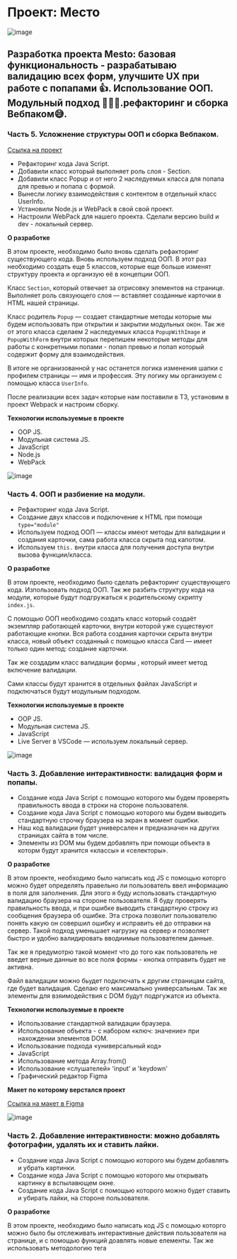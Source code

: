 # Проект: Место

![image](https://github.com/forgohill/mesto/blob/main/src/images/mem__oop_8pr.jpg)

## Разработка проекта Mesto: базовая функциональность - разрабатываю валидацию всех форм, улучшите UX при работе с попапами 👍. Использование ООП. Модульный подход 🚀🚀🚀.рефакторинг и сборка Вебпаком😅.

###  Часть 5. Усложнение структуры ООП и сборка Вебпаком.
[Ссылка на проект](https://forgohill.github.io/mesto/)

* Рефакторинг кода Java Script.
* Добавили класс который выполняет роль слоя - Section.
* Добавили класс Popup и от него 2 наследуемых класса для попапа для превью и попапа с формой.
* Вынесли логику взаимодействия с контентом в отдельный класс UserInfo.
* Установили Node.js и WebPack в свой свой проект.
* Настроили WebPack для нашего проекта. Сделали версию build и dev - локальный сервер.


**О разработке**

В этом проекте, необходимо было вновь сделать рефакторинг существующего кода. Вновь используем подход ООП. В этот раз необходимо создать еще 5 классов, которые еще больше изменят структуру проекта и организую её в концепции ООП.

Класс `Section`, который отвечает за отрисовку элементов на странице. Выполняет роль связующего слоя — вставляет созданные карточки в HTML нашей страницы.

Класс родитель `Popup` — создает стандартные методы которые мы будем использовать при открытии и закрытии модульных окон. Так же от этого класса сделаем 2 наследуемых класса `PopupWithImage` и `PopupWithForm` внутри которых перепишем некоторые методы для работы с конкретными попами - попап превью и попап который содержит форму для взаимодействия.

В итоге не организованной у нас останется логика изменения шапки с профилем страницы — имя и профессия. Эту логику мы организуем с помощью класса `UserInfo`.

После реализации всех задач которые нам поставили в ТЗ, установим в проект Webpack и настроим сборку.

**Технологии используемые в проекте**

* OOP JS.
* Модульная система JS.
* JavaScript
* Node.js
* WebPack



![image](https://github.com/forgohill/mesto/blob/main/src/images/mem__oop_@0,5x.jpg)
###  Часть 4. ООП и разбиение на модули.


* Рефакторинг кода Java Script.
* Создание двух классов и подключение к HTML при помощи `type="module"`
* Используем подход ООП — классы имеют методы для валидации и создания карточки, сама работа класса скрыта под капотом.
* Используем `this.` внутри класса для получения доступа внутри вызова функции/класса.


**О разработке**

В этом проекте, необходимо было сделать рефакторинг существующего кода. Изпользовать подход ООП. Так же разбить структуру кода на модули, которые будут подгружаться к родительскому скрипту `index.js`.

C помощью ООП необходимо создать класс который создаёт экземпляр работающей карточки, внутри которой уже существуют работающие кнопки. Вся работа создания карточки скрыта внутри класса, новый объект созданный с помощью класса Card — имеет только один метод: создание карточки.

Так же создадим класс валидации формы , который имеет метод включение валидации.

Сами классы будут хранится в отдельных файлах JavaScript и подключаться будут модульным подходом.

**Технологии используемые в проекте**

* OOP JS.
* Модульная система JS.
* JavaScript
* Live Server в VSCode — используем локальный сервер.


![image](https://github.com/forgohill/mesto/blob/main/src/images/project__mesto_6pr.gif)
###  Часть 3. Добавление интерактивности: валидация форм и попапы.


* Создание кода Java Script с помощью которого мы будем проверять правильность ввода в строки на стороне пользователя.
* Создание кода Java Script с помощью которого мы будем выводить стандартную строчку браузера на экран в момент ошибки.
* Наш код валидации будет универсален и предназначен на других страницах сайта в том числе.
* Элементы из DOM мы будем добавлять при помощи объекта в которм будут хранится «классы» и «селекторы».


**О разработке**

В этом проекте, необходимо было написать код JS с помощью которго можно будет определять правельно ли пользователь ввел информацию в поля для заполнения. Для этого я буду использовать стандартную валидацию браузера на стороне пользователя. Я буду проверять правильность ввода, и при ошибке выводить стандартную строку из сообщения браузера об ошибке. Эта строка позволит пользователю понять какую он совершил ошибку и исправить её до отправки на сервер. Такой подход уменьшает нагрузку на сервер и позволяет быстро и удобно валидировать вводиимые пользователем данные.

Так же я предумотрю такой момент что до того как пользователь не введет верные данные во все поля формы - кнопка отправить будет не активна.

Файл валидации можно бьудет подключать к другим страницам сайта, где будет валидация. Сделаю его максимально универсальным. Так же элементы для взяимодействия с DOM будут подргужатся из объекта.

**Технологии используемые в проекте**

* Использование стандартной валидации браузера.
* Использование объекта - с набором «ключ: значение» при нахождении элементов DOM.
* Использование подхода «универсальный код»
* JavaScript
* Использование метода Array.from()
* Использование «слушателей» 'input' и 'keydown'
* Графический редактор Figma

**Макет по которому верстался проект**

[Ссылка на макет в Figma](https://www.figma.com/file/kRVLKwYG3d1HGLvh7JFWRT/JavaScript.-Sprint-6?node-id=0%3A1)


![image](https://github.com/forgohill/mesto/raw/main/src/images/project__mesto_5pr.gif)

###  Часть 2. Добавление интерактивности: можно добавлять фотографии, удалять их и ставить лайки.



* Создание кода Java Script с помощью которого мы будем добавлять и убрать картинки.
* Создание кода Java Script с помощью которого мы открывать картинку в вспылавющем окне.
* Создание кода Java Script с помощью которого можно будет ставить и убирать лайки, на стороне пользователя.


**О разработке**

В этом проекте, необходимо было написать код JS с помощью которго можно было бы отслеживать интерактивные действия пользователя на странице, и с помощью функций доавлять новые елементы. Так же использовать методологию тега <template> для создания карточек. Так же мы создавали элементы (карточки), а данные для их заполнения брали из массива данных.

**Технологии используемые в проекте**

* Использование <template>
* Использование .addEventListner('событие', функция)
* Использование evt.target
* JavaScript
* Использование метода .forEach()
* Создание эелемeнтов и заполнение их контентом из массива с данными

**Макет по которому верстался проект**

[Ссылка на макет в Figma](https://www.figma.com/file/bjyvbKKJN2naO0ucURl2Z0/JavaScript.-Sprint-5?node-id=0%3A1)



### Часть 1. Базовая функциональность - редактирование профиля страницы.

![image](https://github.com/forgohill/mesto/blob/main/src/images/project__mesto.gif)

* Создание структуры страницы по БЭМ
* Адаптирование страницы под различные экраны и устройства
* Создание кода JavaScript который обеспечивает некоторую функциональность на стороне пользователя.


**О разработке**

В этом проекте, в отличие от пред идущего необходимо было не только создать страницу с CSS структурой по БЭМ(Nested), но так же создать popUp окно, в котором будет находиться 2 текстовых поля для редактирования шапки профиля на созданной странице. С помощью JS необходимо было связать работу этих полей для ввода данных с информацией на странице. Нажав кнопку «СОХРАНИТЬ» пользователь может изменить имя и должность в шапке профиля. Так же появление и закрытие окна popUp реализована при помощи JavaScript.

**Технологии используемые в проекте**

* Grid Layout
* Flex
* Применение медиазапросов
* JavaScript
* обращение к элементам через классы
* запись контента напрямую в элементы

**Макет по которому верстался проект**

* [Ссылка на макет в Figma](https://www.figma.com/file/2cn9N9jSkmxD84oJik7xL7/JavaScript.-Sprint-4?node-id=0%3A1)

